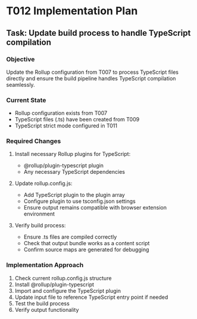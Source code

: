 # T012 Implementation Plan

## Task: Update build process to handle TypeScript compilation

### Objective

Update the Rollup configuration from T007 to process TypeScript files directly and ensure the build pipeline handles TypeScript compilation seamlessly.

### Current State

- Rollup configuration exists from T007
- TypeScript files (.ts) have been created from T009
- TypeScript strict mode configured in T011

### Required Changes

1. Install necessary Rollup plugins for TypeScript:

   - @rollup/plugin-typescript plugin
   - Any necessary TypeScript dependencies

2. Update rollup.config.js:

   - Add TypeScript plugin to the plugin array
   - Configure plugin to use tsconfig.json settings
   - Ensure output remains compatible with browser extension environment

3. Verify build process:
   - Ensure .ts files are compiled correctly
   - Check that output bundle works as a content script
   - Confirm source maps are generated for debugging

### Implementation Approach

1. Check current rollup.config.js structure
2. Install @rollup/plugin-typescript
3. Import and configure the TypeScript plugin
4. Update input file to reference TypeScript entry point if needed
5. Test the build process
6. Verify output functionality

